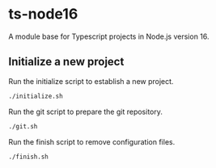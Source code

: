 # ts-node16

A module base for Typescript projects in Node.js version 16.

## Initialize a new project

Run the initialize script to establish a new project.

```bash
./initialize.sh
```

Run the git script to prepare the git repository.

```bash
./git.sh
```

Run the finish script to remove configuration files.

```bash
./finish.sh
```


